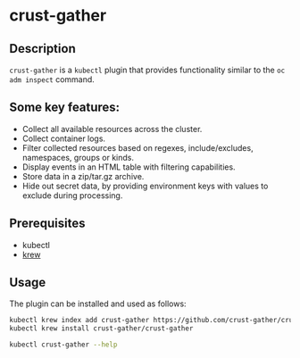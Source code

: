 # crust-gather

## Description

`crust-gather` is a `kubectl` plugin that provides functionality similar to the `oc adm inspect` command.

## Some key features:

- Collect all available resources across the cluster.
- Collect container logs.
- Filter collected resources based on regexes, include/excludes, namespaces, groups or kinds.
- Display events in an HTML table with filtering capabilities.
- Store data in a zip/tar.gz archive.
- Hide out secret data, by providing environment keys with values to exclude during processing.

## Prerequisites
- kubectl
- [krew](https://krew.sigs.k8s.io/docs/user-guide/setup/install/)

## Usage

The plugin can be installed and used as follows:

```bash
kubectl krew index add crust-gather https://github.com/crust-gather/crust-gather.git
kubectl krew install crust-gather/crust-gather

kubectl crust-gather --help
```
